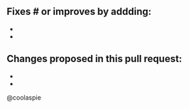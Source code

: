 Fixes # or improves by addding:
-------------------------------
-
-

Changes proposed in this pull request:
--------------------------------------
- 
- 

@coolaspie
